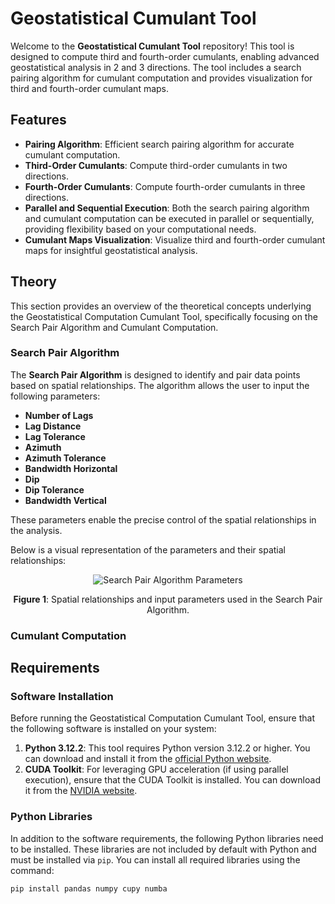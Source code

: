 # Geostatistical Cumulant Tool

Welcome to the **Geostatistical Cumulant Tool** repository! This tool is designed to compute third and fourth-order cumulants, enabling advanced geostatistical analysis in 2 and 3 directions. The tool includes a search pairing algorithm for cumulant computation and provides visualization for third and fourth-order cumulant maps.

## Features
- **Pairing Algorithm**: Efficient search pairing algorithm for accurate cumulant computation.
- **Third-Order Cumulants**: Compute third-order cumulants in two directions.
- **Fourth-Order Cumulants**: Compute fourth-order cumulants in three directions.
- **Parallel and Sequential Execution**: Both the search pairing algorithm and cumulant computation can be executed in parallel or sequentially, providing flexibility based on your computational needs.
- **Cumulant Maps Visualization**: Visualize third and fourth-order cumulant maps for insightful geostatistical analysis.

## Theory

This section provides an overview of the theoretical concepts underlying the Geostatistical Computation Cumulant Tool, specifically focusing on the Search Pair Algorithm and Cumulant Computation.

### Search Pair Algorithm

The **Search Pair Algorithm** is designed to identify and pair data points based on spatial relationships. The algorithm allows the user to input the following parameters:

- **Number of Lags**
- **Lag Distance**
- **Lag Tolerance**
- **Azimuth**
- **Azimuth Tolerance**
- **Bandwidth Horizontal**
- **Dip**
- **Dip Tolerance**
- **Bandwidth Vertical**

These parameters enable the precise control of the spatial relationships in the analysis.

Below is a visual representation of the parameters and their spatial relationships:

<p align="center">
  <img src="https://github.com/user-attachments/assets/a09ae3d3-e393-48a8-8c77-e0ec4ca5d4c3" alt="Search Pair Algorithm Parameters">
</p>

<p align="center"><strong>Figure 1</strong>: Spatial relationships and input parameters used in the Search Pair Algorithm.</p>


### Cumulant Computation

## Requirements

### Software Installation

Before running the Geostatistical Computation Cumulant Tool, ensure that the following software is installed on your system:

1. **Python 3.12.2**: This tool requires Python version 3.12.2 or higher. You can download and install it from the [official Python website](https://www.python.org/downloads/).
2. **CUDA Toolkit**: For leveraging GPU acceleration (if using parallel execution), ensure that the CUDA Toolkit is installed. You can download it from the [NVIDIA website](https://developer.nvidia.com/cuda-toolkit).

### Python Libraries

In addition to the software requirements, the following Python libraries need to be installed. These libraries are not included by default with Python and must be installed via `pip`. You can install all required libraries using the command:

```bash
pip install pandas numpy cupy numba
